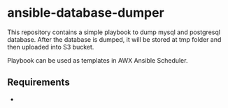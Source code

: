 # ansible-database-dumper

This repository contains a simple playbook to dump mysql and postgresql database. After the database is dumped, it will be stored at tmp folder and then uploaded into S3 bucket.

Playbook can be used as templates in AWX Ansible Scheduler.

## Requirements
- 

